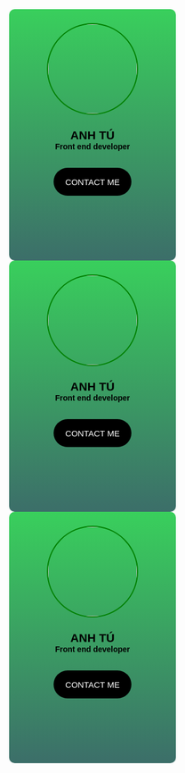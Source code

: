 <html lang="en">
<head>
    <meta charset="UTF-8">
    <meta http-equiv="X-UA-Compatible" content="IE=edge">
    <meta name="viewport" content="width=device-width, initial-scale=1.0">
    <link rel="stylesheet" href="https://cdnjs.cloudflare.com/ajax/libs/font-awesome/6.4.0/css/all.min.css" integrity="sha512-iecdLmaskl7CVkqkXNQ/ZH/XLlvWZOJyj7Yy7tcenmpD1ypASozpmT/E0iPtmFIB46ZmdtAc9eNBvH0H/ZpiBw==" crossorigin="anonymous" referrerpolicy="no-referrer" />
    <title>Document</title>
</head>
<style>
    *{
        margin: 0;
        padding: 0;
    }

    body{
        background: linear-gradient(to right, red, rgb(79, 79, 226));
        display: flex;
        justify-content: center;
        align-items: center;
    }

    .card{
        width: 300px;
        height: 450px;
        background:  linear-gradient(to top, #3c6e69, #39cf5c);
        border-radius: 10px; 
        text-align: center;
        overflow: hidden;
        font-weight: bold;
        font-family: Arial, Helvetica, sans-serif;
        color: black;
        margin: 0 30px;
    }

    .card_img img{
        width: 160px;
        height: 160px;
        border: 2px solid green ;
        border-radius: 50%;
        transform: translateY(25px);
        transition: 0.5s;
    }

    .card_img img:hover {
        width: 100%;
        height: 100%;
        border-radius: unset;
        border: none;
        transform: unset;
       
    }   

    .card_button button{
        border: none;
        background: black;
        padding: 10px 10px;
        border-radius: 50px;
        width: 140px;
        height: 50px;
        transition: 0.2s;
        color: white;
        text-transform: uppercase;
        font-size: 15px;
    }

    .card_button button:hover{
        background: linear-gradient(to right, #e7461e,#374272);
        color: black;
        font-weight: bold;
        font-family: Arial, Helvetica, sans-serif;
        text-transform: uppercase;
    }

    .card_tittle{
        margin-top: 50px;
    }

    .card_item .i2 i, .i3 i, .i4 i{
        margin-top: 20px;
        margin-left: 35px;
        font-size: 30px; 
    }

    .card_item{
       display: flex;
    }

    .card_item .i1 i{
        margin-top: 20px;
        margin-left: 40px;
        font-size: 30px;
    }
    .card_button{
        margin-top: 30px;
    }
</style>
<body>
    <!-- card1 -->
    <div class="card">
        <div class="card_img">
            <img src="https://manta.edu.vn/wp-content/uploads/2022/12/hinh-anh-nu-sinh-dep-nhat-3-1.jpg" alt="">
        </div>
        <div class="card_tittle">
            <h2>ANH TÚ</h2>
            <span>Front end developer</span>
        </div>
        <div class="card_item">
            <div class="i1">
                <i class="fa-brands fa-facebook"></i>
            </div>
            <div class="i2">
                <i class="fa-brands fa-youtube"></i>
            </div>
            <div class="i3">
                <i class="fa-brands fa-tiktok"></i>
            </div>
            <div class="i4">
                 <i class="fa-brands fa-github"></i>
            </div>
        </div>
        <div class="card_button">
            <button>contact me</button>
        </div>
    </div>
    <!-- card2 -->
    <div class="card">
        <div class="card_img">
            <img src="https://luv.vn/wp-content/uploads/2021/10/gai-xinh-toc-ngan-14.jpg" alt="">
        </div>
        <div class="card_tittle">
            <h2>ANH TÚ</h2>
            <span>Front end developer</span>
        </div>
        <div class="card_item">
            <div class="i1">
                <i class="fa-brands fa-facebook"></i>
            </div>
            <div class="i2">
                <i class="fa-brands fa-youtube"></i>
            </div>
            <div class="i3">
                <i class="fa-brands fa-tiktok"></i>
            </div>
            <div class="i4">
                 <i class="fa-brands fa-github"></i>
            </div>
        </div>
        <div class="card_button">
            <button>contact me</button>
        </div>
    </div>
    <!-- card3 -->
    <div class="card">
        <div class="card_img">
            <img src="https://haycafe.vn/wp-content/uploads/2021/12/hinh-anh-gai-xinh-toc-ngan-dep.jpg" alt="">
        </div>
        <div class="card_tittle">
            <h2>ANH TÚ</h2>
            <span>Front end developer</span>
        </div>
        <div class="card_item">
            <div class="i1">
                <i class="fa-brands fa-facebook"></i>
            </div>
            <div class="i2">
                <i class="fa-brands fa-youtube"></i>
            </div>
            <div class="i3">
                <i class="fa-brands fa-tiktok"></i>
            </div>
            <div class="i4">
                 <i class="fa-brands fa-github"></i>
            </div>
        </div>
        <div class="card_button">
            <button>contact me</button>
        </div>
    </div>
</body>
</html>
